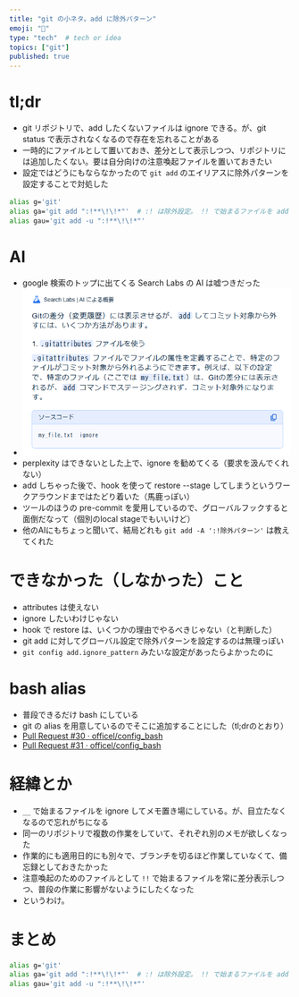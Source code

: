 ```yaml
---
title: "git の小ネタ。add に除外パターン"
emoji: "🐙"
type: "tech"  # tech or idea
topics: ["git"]
published: true
---
```


# tl;dr

- git リポジトリで、add したくないファイルは ignore できる。が、git status で表示されなくなるので存在を忘れることがある
- 一時的にファイルとして置いておき、差分として表示しつつ、リポジトリには追加したくない。要は自分向けの注意喚起ファイルを置いておきたい
- 設定ではどうにもならなかったので `git add` のエイリアスに除外パターンを設定することで対処した

```bash
alias g='git'
alias ga='git add ":!**\!\!*"'  # :! は除外設定。 !! で始まるファイルを add しない
alias gau='git add -u ":!**\!\!*"'
```

# AI

- google 検索のトップに出てくる Search Labs の AI は嘘つきだった
- ![alt text](/images/2025-05-20.png)
- perplexity はできないとした上で、ignore を勧めてくる（要求を汲んでくれない）
- add しちゃった後で、hook を使って restore --stage してしまうというワークアラウンドまではたどり着いた（馬鹿っぽい）
- ツールのほうの pre-commit を愛用しているので、グローバルフックすると面倒だなって（個別のlocal stageでもいいけど）
- 他のAIにもちょっと聞いて、結局どれも `git add -A ':!除外パターン'` は教えてくれた

# できなかった（しなかった）こと

- attributes は使えない
- ignore したいわけじゃない
- hook で restore は、いくつかの理由でやるべきじゃない（と判断した）
- git add に対してグローバル設定で除外パターンを設定するのは無理っぽい
- `git config add.ignore_pattern` みたいな設定があったらよかったのに

# bash alias

- 普段できるだけ bash にしている
- git の alias を用意しているのでそこに追加することにした（tl;drのとおり）
- [Pull Request #30 · officel/config_bash](https://github.com/officel/config_bash/pull/30)
- [Pull Request #31 · officel/config_bash](https://github.com/officel/config_bash/pull/31)

# 経緯とか

- `__` で始まるファイルを ignore してメモ置き場にしている。が、目立たなくなるので忘れがちになる
- 同一のリポジトリで複数の作業をしていて、それぞれ別のメモが欲しくなった
- 作業的にも適用日的にも別々で、ブランチを切るほど作業していなくて、備忘録としておきたかった
- 注意喚起のためのファイルとして `!!` で始まるファイルを常に差分表示しつつ、普段の作業に影響がないようにしたくなった
- というわけ。

# まとめ

```bash
alias g='git'
alias ga='git add ":!**\!\!*"'  # :! は除外設定。 !! で始まるファイルを add しない
alias gau='git add -u ":!**\!\!*"'
```
